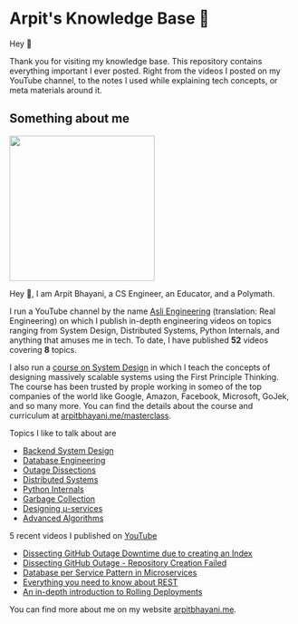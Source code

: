 # Arpit's Knowledge Base 🧠

Hey 🙌‍

Thank you for visiting my knowledge base. This repository contains everything important I ever posted. Right from the videos I posted on my YouTube channel, to the notes I used while explaining tech concepts, or meta materials around it.

## Something about me

<img width="256px" src="https://arpitbhayani.me/static/img/arpit.jpg" />

Hey 🙌‍, I am Arpit Bhayani, a CS Engineer, an Educator, and a Polymath.

I run a YouTube channel by the name [Asli Engineering](asliengineering.com) (translation: Real Engineering) on which I publish in-depth engineering videos on topics ranging from System Design,
Distributed Systems, Python Internals, and anything that amuses me in tech. To date, I have published **52** videos covering **8** topics.

I also run a [course on System Design](https://arpitbhayani.me/masterclass) in which I teach the concepts of designing massively scalable systems using the First Principle Thinking. The course has been trusted by prople working in someo of the top companies of the world like Google, Amazon, Facebook, Microsoft, GoJek, and so many more. You can find the details about the course and curriculum at [arpitbhayani.me/masterclass](https://arpitbhayani.me/masterclass).

Topics I like to talk about are

 - [Backend System Design](https://arpitbhayani.me/system-design)
 - [Database Engineering](https://arpitbhayani.me/database-engineering)
 - [Outage Dissections](https://arpitbhayani.me/outage-dissections)
 - [Distributed Systems](https://arpitbhayani.me/distributed-systems)
 - [Python Internals](https://arpitbhayani.me/python-internals)
 - [Garbage Collection](https://arpitbhayani.me/garbage-collection)
 - [Designing μ-services](https://arpitbhayani.me/microservices)
 - [Advanced Algorithms](https://arpitbhayani.me/advanced-algorithms)

5 recent videos I published on [YouTube](https://www.youtube.com/c/ArpitBhayani)

 - [Dissecting GitHub Outage Downtime due to creating an Index](https://youtube.com/watch?v=df2QgLW0QC4)
 - [Dissecting GitHub Outage - Repository Creation Failed](https://youtube.com/watch?v=48YZzGi7QMk)
 - [Database per Service Pattern in Microservices](https://youtube.com/watch?v=la2q1vFA5q0)
 - [Everything you need to know about REST](https://youtube.com/watch?v=uFGJVQvR59A)
 - [An in-depth introduction to Rolling Deployments](https://youtube.com/watch?v=9kjUG_yvVqM)

You can find more about me on my website [arpitbhayani.me](arpitbhayani.me).